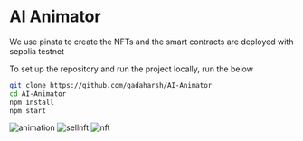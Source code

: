 # AI Animator

We use pinata to create the NFTs and the smart contracts are deployed with sepolia testnet

To set up the repository and run the project locally, run the below
```bash
git clone https://github.com/gadaharsh/AI-Animator
cd AI-Animator
npm install
npm start
```

![animation](https://github.com/gadaharsh/AI-Animator/assets/68476614/82d4642c-5fdd-40db-bce9-9559a5f50713)
![sellnft](https://github.com/gadaharsh/AI-Animator/assets/68476614/857cb9fe-3bb9-4097-8f83-bbf9ea11480d)
![nft](https://github.com/gadaharsh/AI-Animator/assets/68476614/c4331b79-8a9d-487e-ba4e-49fba4c49aad)


